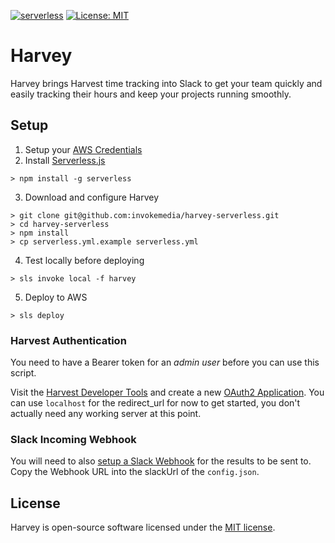 [![serverless](http://public.serverless.com/badges/v3.svg)](http://www.serverless.com)
[![License: MIT](https://img.shields.io/badge/License-MIT-yellow.svg)](https://opensource.org/licenses/MIT)

# Harvey

Harvey brings Harvest time tracking into Slack to get your team quickly and easily tracking their hours and keep your projects running smoothly.

## Setup

1. Setup your [AWS Credentials](https://github.com/serverless/serverless/blob/master/docs/providers/aws/guide/credentials.md)
2. Install [Serverless.js](https://serverless.com)

```
> npm install -g serverless
```

3. Download and configure Harvey

```
> git clone git@github.com:invokemedia/harvey-serverless.git
> cd harvey-serverless
> npm install
> cp serverless.yml.example serverless.yml
```

4. Test locally before deploying

```
> sls invoke local -f harvey
```

5. Deploy to AWS

```
> sls deploy
```

### Harvest Authentication

You need to have a Bearer token for an *admin user* before you can use this script.

Visit the [Harvest Developer Tools](https://id.getharvest.com/developers) and create a new [OAuth2 Application](https://id.getharvest.com/oauth2/clients/new). You can use `localhost` for the redirect_url for now to get started, you don't actually need any working server at this point.

### Slack Incoming Webhook

You will need to also [setup a Slack Webhook](https://api.slack.com/custom-integrations/incoming-webhooks) for the results to be sent to. Copy the Webhook URL into the slackUrl of the `config.json`.

## License

Harvey is open-source software licensed under the [MIT license](https://opensource.org/licenses/MIT).